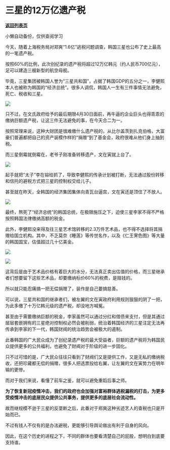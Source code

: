 # 三星的12万亿遗产税

[**返回列表页**](/gzh/政事堂2019)

小懒自动备份，仅供查阅学习

今天，随着上海税务局对郑爽“1.6亿”逃税问题调查，韩国三星也公布了史上最高的一笔遗产税。  

  

按照60%的比例，此次创纪录的遗产税将超过12万亿韩元（约人民币700亿元），足可以建造三艘新型的航空母舰。

  

毕竟，三星集团被韩国人誉为“三星共和国”，占据了韩国GDP的五分之一，李健熙本人也被称为韩国的“经济总统”。很多人调侃，韩国人一生有三件事情无法避免，死亡、税收和三星。

  

![](https://mmbiz.qpic.cn/mmbiz_jpg/rxhS23yu8cOnnN3nIyVsypatja4wnIbloPDgh6BWsmVZC6tdCicbWOEyTK2omx9LVdkGFKubUpOicQ3chcBJ1q7A/640?wx_fmt=jpeg)

  

只不过，在文氏政府给予的最后期限4月30日面前，再牛逼的企业巨头也得乖乖的缴纳巨额遗产税，让这三件无法避免的事，在今天合二为一。

  

按照常理来说，这种大财团是很难缴什么遗产税的，从比尔盖茨到扎克伯格，大富豪们普遍都把自己的资产装模作样的“捐赠”到了基金会，政府很难从他们身上抽到税。

  

而三星倒霉就倒霉在，老爷子刚准备转移遗产，文在寅就上台了。

  

![](https://mmbiz.qpic.cn/mmbiz_jpg/rxhS23yu8cOnnN3nIyVsypatja4wnIblOySkdfMCzQzW86XRDQZB8sTSjicu8qYvcrWGK4xJlicByV8BczBc1VNA/640?wx_fmt=jpeg)

  

起手就把“太子”李在镕给抓了，导致李健熙的传承计划被打断，无法通过股份转移和信托的避税方式把三星的控制权交给儿子。

  

甚至就在昨天，全韩国的经济集团集体向青瓦台逼宫，文在寅还是顶住了不放人。

  

![](https://mmbiz.qpic.cn/mmbiz_jpg/rxhS23yu8cOnnN3nIyVsypatja4wnIblOaL21SJ9UNia7EuBYwJIQqrPxTnSMmGKaBvQkYw7ia2Ces3p6k5OBgVw/640?wx_fmt=jpeg)

  

最终，熬死了“经济总统”的韩国总统，在极限施压之下，迫使三星李家不得不严格按照韩国法律缴纳高额的税金。

  

此外，李健熙没来得及往三星艺术馆转移的2.3万件艺术品，也不得不选择将其捐赠给国立机构。其中，不乏莫奈《睡莲》等传世名作，以及《仁王霁色图》等大量的韩国国宝，估值超过几十亿美金。

  

![](https://mmbiz.qpic.cn/mmbiz_jpg/rxhS23yu8cOnnN3nIyVsypatja4wnIbl8aIH4hHNOmrJ4g1M52ClmY5umF1jVKm6YiajohbibF0miczVichhCRI7pA/640?wx_fmt=jpeg)

![](https://mmbiz.qpic.cn/mmbiz_jpg/rxhS23yu8cOnnN3nIyVsypatja4wnIbl5Ag2BdH6004mWFxkfBVJHZu5VeRRaiaQFGibnibTSLwzljB4Q05fqTU9Q/640?wx_fmt=jpeg)

  

这背后是由于艺术品价格有着巨大的水分，无法真正卖出估值的价格，而三星继承者们想要留下这些艺术品，却要缴纳标价60%的税费，是赔钱的。

  

所以就只能忍痛搞一把无偿捐赠了，装作是自己要搞慈善。

  

可以说，三星共和国的继承者们，被左翼的文在寅政府利用规则狠狠的阴了一把，为此多缴了十万亿韩元级的遗产税，却没地方喊冤。

  

甚至由于需要缴纳巨额的税金，李家虽然可以通过分红和借债来支付，但是其通过层层套嵌拥有的三星绝对控制权必然会被削弱，统治着韩国经济的三星注定无法再传承到李家的下一代，韩国财阀的统治趋势会被极大的遏制。

  

此番韩国的广大民众成为了创纪录遗产税的最大受益者，巨额的遗产税将为韩国民众提供更多的公共福利，也避免了财阀对于阶级的进一步固化。

  

只不过可惜的是，广大民众往往只看到了财阀们又是提供工作，又是无私的缴纳税收，还把珍藏都无偿的捐赠，很多人把选票投给右翼，让左翼的文在寅势力在明年输的更惨。

  

而对于我们来说，看懂了前车之鉴，就可以避免重蹈后事之师。

  

 **为了恢复新冠疫情冲击，我们的政府也会加强对富裕群体逃税漏税的打击，为更多受疫情冲击的底层民众提供公共事务，提供更多的底层社会流动性。**

  

故而继规模不逊于三星的反垄断之后，此番对于郑爽这种劣迹艺人的查税也只是开始而已。

  

不过有钱人不仅有的是办法避税，更能够引导舆论做出有利于自身的风向。  

  

因此，在这个历史的进程之下，不同的群体也要看清楚自己的屁股，想明白到底要支持谁。

  

